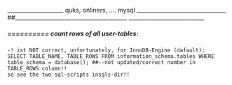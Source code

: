 ____________________ quks, onliners, .... mysql  ________________________________ 
##________________________________________  ___________________________


#####  ==========  count rows of all user-tables:
	-! ist NOT correct, unfortunately, for InnoDB-Engine (dafault):
	SELECT TABLE_NAME, TABLE_ROWS FROM information_schema.tables WHERE table_schema = database(); ##--not updated/correct number in TABLE_ROWS column!!
	so see the two sql-scripts insqls-dir!!
